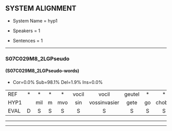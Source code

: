 
## SYSTEM ALIGNMENT

- System Name = hyp1

- Speakers = 1

- Sentences = 1

---

### S07C029M8_2LGPseudo

#### (S07C029M8_2LGPseudo-words)

- Cor=0.0%	Sub=98.1%	Del=1.9%	Ins=0.0%

|  |  |  |  |  |  |  |  |  |  |  |  |  |  |  |  |  |  |  |  |  |  |  |  |  |  |  |  |  |  |  |  |  |  |  |  |  |  |  |  |  |  |  |  |  |  |  |  |  |  |  |  |  |
|:--- |:---:|:---:|:---:|:---:|:---:|:---:|:---:|:---:|:---:|:---:|:---:|:---:|:---:|:---:|:---:|:---:|:---:|:---:|:---:|:---:|:---:|:---:|:---:|:---:|:---:|:---:|:---:|:---:|:---:|:---:|:---:|:---:|:---:|:---:|:---:|:---:|:---:|:---:|:---:|:---:|:---:|:---:|:---:|:---:|:---:|:---:|:---:|:---:|:---:|:---:|:---:|:---:|
| REF | * | * | * | * | vocil | vocil | geutel | * | * | * | * | *t | * | walaan | erke | haweel | saarweng | gevicht | eemde | bepoud | * | * | veten | * | * | vurpaand | nizung | fiewon | kneurem | vawaai | * | strellen | zwieten | foetbans | * | oonste | muider | grijnken | schielstaug | prilsood | vloender | milste | veurder | kloeien | ulen | orponk | schodig | ijpo | menuur | spreikje | hiffreeuw | wooien |
| HYP1 |  | mil | m | mvo | sin | vossinvasier | gete | go | chobel | pi | waen | heerke | hauele | sa | sevis | eende | de | ooga | veten | g | avitaan | ropt | is | sion | nurun | ai | ste | stre | diten | floet | dans | onste | ne | de | geken | el | stank | pertov | fuv | dur | melste | voar | kloe | en | len | o | odeg | or | n | ae | ik | wonjen |
| EVAL | D | S | S | S | S | S | S | S | S | S | S | S | S | S | S | S | S | S | S | S | S | S | S | S | S | S | S | S | S | S | S | S | S | S | S | S | S | S | S | S | S | S | S | S | S | S | S | S | S | S | S | S |
---

---
